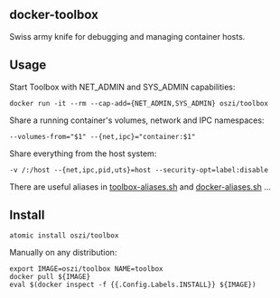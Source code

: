 ## docker-toolbox

Swiss army knife for debugging and managing container hosts.

## Usage

Start Toolbox with NET_ADMIN and SYS_ADMIN capabilities:

```
docker run -it --rm --cap-add={NET_ADMIN,SYS_ADMIN} oszi/toolbox
```

Share a running container's volumes, network and IPC namespaces:

```
--volumes-from="$1" --{net,ipc}="container:$1"
```

Share everything from the host system:

```
-v /:/host --{net,ipc,pid,uts}=host --security-opt=label:disable
```

There are useful aliases in [toolbox-aliases.sh](usr/share/install/profile.d/toolbox-aliases.sh)
and [docker-aliases.sh](etc/profile.d/docker-aliases.sh) ...

## Install

```
atomic install oszi/toolbox
```

Manually on any distribution:

```
export IMAGE=oszi/toolbox NAME=toolbox
docker pull ${IMAGE}
eval $(docker inspect -f {{.Config.Labels.INSTALL}} ${IMAGE})
```
